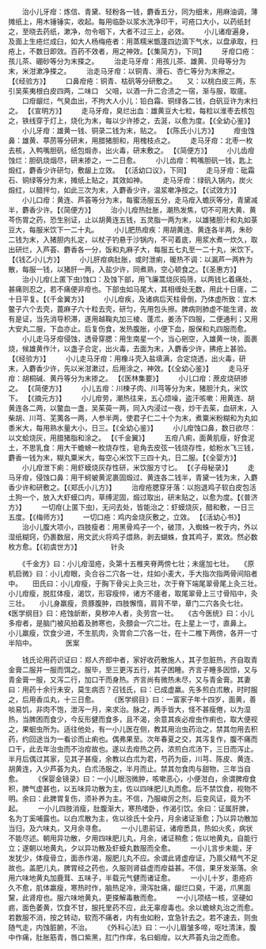 <!-- { "loadSidebar": true } -->
　　治小儿牙疳：炼信、青黛、轻粉各一钱，麝香五分，同为细末，用麻油调，薄摊纸上，用木锤锤实，收起。每用临卧以浆水洗净印干，可疮口大小，以药纸封之，至晓去药纸，漱净，勿令咽下，大者不过三上，必效。
　　小儿诸疳遍身，及面上生疮烂成臼，如大人杨梅疮者：用蒸糯米甑蓬四边滴下气水，以盘承取，扫疮上，不数日即效。百药不效者，用之神效。【《集简方》，下同】
　　牙疳口疮：孩儿茶、硼砂等分为末搽之。
　　治走马牙疳：用孩儿茶、雄黄、贝母等分为末，米泔漱净搽之。
　　治走马牙疳：以铜青、滑石、杏仁等分为末擦之。 【《经验方》】
　　口鼻疳疮：铜青、枯矾等分研敷之。　　又：以桃白皮三两，东引吴茱夷根白皮四两，二味口　父咀，以酒一升二合渍之一宿，渐与服，取瘥。
　　口疳龈烂，气臭血出，不拘大人小儿：铅白霜、铜绿各二钱，白矾豆许为末扫之。 【《宣明方》】
　　走马牙疳，臭烂出血：雄黄豆大七粒，每粒以淮枣去核包之，铁线穿于灯上，烧化为末，每以少许掺之，去涎，以愈为度。【《全幼心鉴》】
　　小儿牙疳：雄黄一钱、铜录二钱为末，贴之。 【《陈氏小儿方》】
　　疳虫蚀鼻：雄黄、葶苈等分研末，用腊猪胆和，用槐枝点之。
　　走马牙疳：北枣一枚去核，入鸭嘴胆矾，纸包煅赤，出火毒，研末敷之。 【《简便方》】
　　小儿齿疳蚀烂：胆矾烧烟尽，研末掺之，一二日愈。
　　小儿齿疳：鸭嘴胆矾一钱，匙上煅红，麝香少许研匀，敷龈上立效。 【《活幼口议》，下同】
　　走马牙疳：砒霜石、铜绿等分为末，摊纸上贴之，其效如神。
　　走马牙疳：绿矾入锅内，炭火煅红，以醋拌匀，如此三次为末，入麝香少许，温浆嗽净按之。【《试效方》】
　　小儿口疳：黄连、芦荟等分为末，每蜜汤服五分，走马疳入蟾灰等分，青黛减半，麝香少许。【《简便方》】
　　治小儿疳热肚胀，潮热发焦，切不可用大黄、黄芩伤胃之药，恐生别证，止以胡黄连五钱，五灵脂一两为末，以雄猪胆汁和丸如菉豆大，每服米饮下一二十丸。
　　小儿肥热疳疾：用胡黄连、黄连各半两，朱砂二钱为末，入猪胆内扎定，以杖子钓悬于沙锅内，不可着底，用浆水煮一炊久，取出研烂，入芦荟、麝香各一分，饭和丸麻子大，每服五七丸至一二十丸，米饮下。【《钱乙小儿方》】
　　小儿肝疳病肚胀，或时泄痢，暖热不调：以漏芦一两杵为散，每服一钱，以猪肝一两，入盐少许，同煮熟，空心顿食之。【《圣惠方》】
　　治小儿疳(上匿下虫)蚀口：及蚀下部，用飞廉蒿烧灰捣筛，以两钱匕着痛处，甚痛则忍之，若不痛便非疳也。下部虫如马尾大，其相缠处无数，用此十日瘥，二十日平复。【《千金翼方》】
　　小儿疳疾，及诸病后天柱骨倒，乃体虚所致：宜木鳖子六个去壳，蓖麻子六十粒去壳，研匀，先用包头擦。脾病则肺虚不能生肾，故有是证，当先消导积滞，遂用越鞠丸加三棱、蓬朮，姜汤下四服，二便通利；又用大安丸二服，下血亦止。后复伤食，发热腹胀，小便下血，服保和丸四服而愈。
　　小儿走马牙疳侵蚀，透骨穿腮：用生南星一个，当心剜空，入雄黄一块，面裹烧，候雄黄作汁，以盏子合定，出火毒，去面为末，入麝香少许，拂疮上甚验。【《经验方》】
　　小儿走马牙疳：用橡斗壳入盐填满，合定烧透，出火毒，研末，入麝香少许，先以米泔漱过，后用涂之，神效。【《全幼心鉴》】
　　走马牙疳：胡桐碱、黄丹等分为末掺之。 【《医林集要》】
　　小儿口疳：蔗皮烧研掺之。 【《简便方》】
　　小儿五疳：川楝子肉、川芎等分为末，猪胆汁丸，米饮下。 【《摘元方》】
　　小儿疳劳，潮热往来，五心烦噪，盗汗咳嗽：用黄连、胡黄连各二两，以鳖血一盏，吴茱萸一两，同入内浸过一夜，炒干去茱，血研末，入柴胡、川芎、芜荑各一两，人参半两，使君子仁二十个为末，煮粟米粉糊和为丸如黍米大，每用熟水量大小，日三。【《全幼心鉴》】
　　小儿疳蚀口鼻，数日欲尽：以文蛤烧灰，用腊猪脂和涂之。 【《千金翼》】
　　五疳八痢，面黄肌瘦，好食泥土，不思乳食：用大干蟾蜍一枚烧存性，皂角去皮弦一钱烧存性，蛤粉水飞三钱，麝香一钱为末，糊丸粟米大，每空心米饮下三四十丸，日二服。【《全婴方》】
　　小儿疳泄下痢：用虾蟆烧灰存性研，米饮服方寸匕。 【《子母秘录》】
　　走马牙疳，侵蚀口鼻：用干蚵蚾黄泥裹固煅过、黄连各二钱半，青黛一钱为末，入麝香少许和研敷之。【《郑氏小儿方》】
　　治疳疮腮穿牙落：以抱退鸡子软白皮包活土狗一个，放入大虾蟆口内，草缚泥固，煅过取出，研末贴之，以愈为度。【《普济方》】
　　一切疳(上匿下虫)，无问去处，皆能治之：虾蟆烧灰，醋和敷，一日三五度。【《梅师方》】
　　一切口疮：鸡内金烧灰敷之，立效。 【《活幼心书》】
　　治小儿腹大项小，四肢瘦者：用黑骨鸡子一个，破顶，入蜘蛛一枚于内，外以湿纸糊窍，仍裹数层，用文武火将鸡子煨熟，剥去蝴蛛，食其鸡子，累效。然必数枚方愈。【《初虞世方》】
　　　　针灸

　　《千金方》曰：小儿疳湿疮，灸第十五椎夹脊两傍七壮；未瘥加七壮。　　《原机启微》曰：小儿疳眼，灸合谷二穴各一壮，炷如小麦大，手大指次指两骨间陷者中。　　田氏曰：小儿疳瘦，于胸下骨尖上灸三壮，次于脊下端尾翠骨尾上灸三壮。　　小儿疳瘦，脱肛体瘦，渴饮，形容瘦悴，诸方不瘥者，取尾翠骨上三寸骨陷中，灸三壮。　　小儿身羸瘦，贲豚腹肿，四肢懈惰，肩背不举，章门二穴各灸七壮。　　《医学纲目》曰：疮蚀龂断，臭秽冲人者，灸劳宫一壮。　　《古今医统》曰：小儿多疳者，是脑门被风拍着及肺寒也，灸顖会一穴二壮。在上星上一寸，直鼻上。　　小儿羸瘦，饮食少进，不生肌肉，灸胃俞二穴各一壮，在十二椎下两傍，各开一寸半陷中。
　　　　医案

　　钱氏论用药识证曰：郑人齐郎中者，家好收药散施人，其子忽脏热，齐自取青金膏二服并一服而饵之。服毕，至三更泻五行，其子困睡。齐言子睡多因惊，又与青金膏一服，又泻二行，加口干而身热。齐言尚有微热未尽，又与青金膏。其妻曰：用药十余行未安，莫生病否？召钱氏，曰：已成虚羸。先多煎白朮散，时时服之，后用香瓜丸，十三日愈。
　　《医学纲目》曰：一富家子年十四岁，面黄，善啖易饥，非肉不饱，泄泻一月，来求治。脉之，两手皆大，怪不甚瘦倦，以为湿热，当脾困而食少，今反形健而食多，且不渴，余意其疾必疳虫作痢也，取大便视之，果蛔虫所为。适往他处，有一小儿医在侧，教其用治虫药治之，禁其勿用去积药，约回途当为一看诊而止痢也。偶弗果至。次年春夏之交，其泻复作，腹不痛而口干，此去年治虫而不治疳故也。遂以去疳热之药，浓煎白朮汤下，三日而泻止。半月后偶过其家，见其子甚瘦，余教以白朮为君，芍药为臣，川芎、陈皮、黄连、胡黄连，入少芦荟为丸，白朮汤服之，半月而止。禁其勿食肉与甜物，三年当自愈。
　　《保婴金镜录》曰：一小儿眼泡微肿，咳嗽恶心，小便泔白，余谓脾疳食积，脾气虚甚也，以五味异功散为主，佐以四味肥儿丸而愈。后不禁饮食，视物不明。余曰：此脾胃复伤，须补养为主。不信，乃服峻厉之剂，后变风证，竟为不起。
　　一小儿四肢消瘦，肚腹渐大，寒热嗜卧，作渴引饮。余曰：证属肝脾，名为丁奚哺露也。以白朮散为主，佐以徐氏十全丹，月余诸证渐愈；乃以异功散加当归，及六味丸，又月余寻愈。
　　一小儿患前证，诸疳悉具，热如火炙，病状不能尽述。朝用异功散，夕用四味肥儿丸，月余，诸证稍愈；佐以地黄丸，自能行立；遂朝以地黄丸，夕以异功散及虾蟆丸数服而全愈。
　　一小儿言步未能，牙发犹少，体瘦骨立，面赤作渴，服肥儿丸不应。余谓此肾虚疳证，乃禀父精气不足故也。盖肥儿丸，脾胃经之药也，久服则肾益虚而疳益甚。不信，果牙发渐落。余用六味地黄丸加鹿茸、五味子，半载元气健而诸证愈。
　　一小儿十岁，患疮疥久不愈，肌体羸瘦，寒热时作，脑热足冷，滑泻肚痛，龈烂口臭，干渴，爪黑面黧，此肾疳也。服六味地黄丸，更搽解毒散而愈。
　　一小儿项结一核，坚硬如疬，面色萎黄，饮食不甘，服托里药不应，此无辜疳毒也。余以蟾蜍丸治之而愈。若数服不消，按之转动，软而不痛者，内有虫如粉，宜急针去之。若不速去，则虫随气走，内蚀脏腑，不治。
　　《外科心法》曰：一小儿眉皱多啼，呕吐清沫，腹中作痛，肚胀筋青，唇口紫黑，肛门作痒，名曰蛔疳。以大芦荟丸治之而愈。
